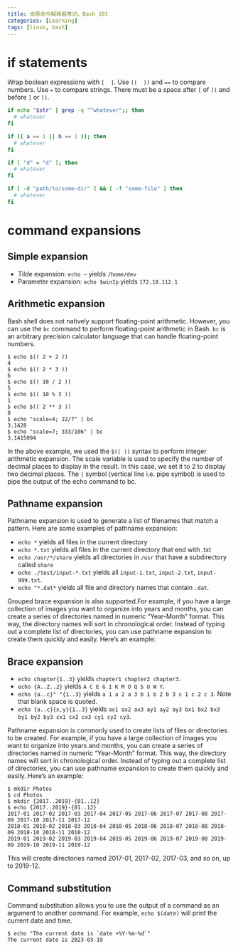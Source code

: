 ```yaml
---
title: 伯恩命令解释器常识。Bash 101
categories: [Learning]
tags: [linux, bash]
---
```


# if statements

Wrap boolean expressions with `[  ]`.
Use `((  ))` and `==` to compare numbers.
Use `=` to compare strings.
There must be a space after `[` of `((` and before `]` or `))`.

```bash
if echo "$str" | grep -q "^whatever";; then
  # whatever
fi

if (( a == 1 || b == 2 )); then
  # whatever
fi

if [ "d" = "d" ]; then
  # whatever
fi

if [ -d "path/to/some-dir" ] && [ -f "some-file" ] then
  # whatever
fi
```

# command expansions

## Simple expansion

- Tilde expansion: `echo ~` yields `/home/dev`
- Parameter expansion: `echo $winIp` yields `172.18.112.1`

## Arithmetic expansion

Bash shell does not natively support floating-point arithmetic. However, you can use the `bc` command to perform
floating-point arithmetic in Bash. `bc` is an arbitrary precision calculator language that can handle floating-point
numbers.

```shell
$ echo $(( 2 + 2 ))
4
$ echo $(( 2 * 3 ))
6
$ echo $(( 10 / 2 ))
5
$ echo $(( 10 % 3 ))
1
$ echo $(( 2 ** 3 ))
8
$ echo "scale=4; 22/7" | bc
3.1428
$ echo "scale=7; 333/106" | bc
3.1415094
```

In the above example, we used the `$(( ))` syntax to perform integer arithmetic expansion. The scale variable is used to
specify the number of decimal places to display in the result. In this case, we set it to 2 to display two decimal
places. The `|` symbol (vertical line i.e. pipe symbol) is used to pipe the output of the echo command to bc.

## Pathname expansion

Pathname expansion is used to generate a list of filenames that match a pattern. Here are some examples of pathname
expansion:

- `echo *` yields all files in the current directory
- `echo *.txt` yields all files in the current directory that end with .txt
- `echo /usr/*/share` yields all directories in `/usr` that have a subdirectory called `share`
- `echo ./test/input-*.txt` yields all `input-1.txt`, `input-2.txt`, `input-999.txt`.
- `echo "*.dat*` yields all file and directory names that contain `.dat`.

Grouped brace expansion is also supported.For example, if you have a large collection of images you want to organize
into years and months, you can create a series of directories named in numeric “Year-Month” format. This way, the
directory names will sort in chronological order. Instead of typing out a complete list of directories, you can use
pathname expansion to create them quickly and easily. Here’s an example:

## Brace expansion

- `echo chapter{1..3}` yields `chapter1 chapter2 chapter3`.
- `echo {A..Z..2}` yields `A C E G I K M O Q S U W Y`.
- `echo {a..c}" "{1..3}` yields `a 1 a 2 a 3 b 1 b 2 b 3 c 1 c 2 c 3`. Note that blank space is quoted.
- `echo {a..c}{x,y}{1..3}` yields `ax1 ax2 ax3 ay1 ay2 ay3 bx1 bx2 bx3 by1 by2 by3 cx1 cx2 cx3 cy1 cy2 cy3`.

Pathname expansion is commonly used to create lists of files or directories to be created. For example, if you have a
large collection of images you want to organize into years and months, you can create a series of directories named in
numeric “Year-Month” format. This way, the directory names will sort in chronological order. Instead of typing out a
complete list of directories, you can use pathname expansion to create them quickly and easily. Here’s an example:

```shell
$ mkdir Photos
$ cd Photos
$ mkdir {2017..2019}-{01..12}
$ echo {2017..2019}-{01..12}
2017-01 2017-02 2017-03 2017-04 2017-05 2017-06 2017-07 2017-08 2017-09 2017-10 2017-11 2017-12
2018-01 2018-02 2018-03 2018-04 2018-05 2018-06 2018-07 2018-08 2018-09 2018-10 2018-11 2018-12
2019-01 2019-02 2019-03 2019-04 2019-05 2019-06 2019-07 2019-08 2019-09 2019-10 2019-11 2019-12
```

This will create directories named 2017-01, 2017-02, 2017-03, and so on, up to 2019-12.

## Command substitution

Command substitution allows you to use the output of a command as an argument to another command.
For example, `echo $(date)` will print the current date and time.

```shell
$ echo "The current date is `date +%Y-%m-%d`"
The current date is 2023-03-19
```
